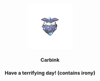 <p align="center">
    <img src="https://raw.githubusercontent.com/PokeAPI/sprites/master/sprites/pokemon/703.png" width="150" height="150">
</p>
<h3 align="center"> <b>Carbink</b></h3>
<h3 align="center">Have a terrifying day! (contains irony)</h3>

